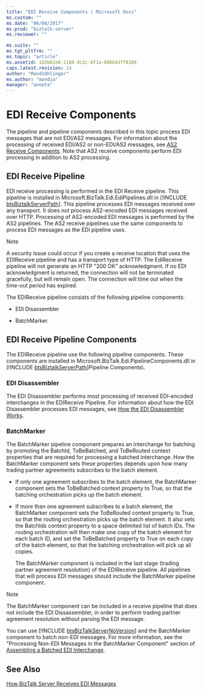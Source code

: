```yaml
---
title: "EDI Receive Components | Microsoft Docs"
ms.custom: ""
ms.date: "06/08/2017"
ms.prod: "biztalk-server"
ms.reviewer: ""

ms.suite: ""
ms.tgt_pltfrm: ""
ms.topic: "article"
ms.assetid: 1d3b82e8-1168-4c2c-bf1a-886b43ff8108
caps.latest.revision: 14
author: "MandiOhlinger"
ms.author: "mandia"
manager: "anneta"
---
```

# EDI Receive Components
The pipeline and pipeline components described in this topic process EDI messages that are not EDI/AS2 messages. For information about the processing of received EDI/AS2 or non-EDI/AS2 messages, see [AS2 Receive Components](../core/as2-receive-components.md). Note that AS2 receive components perform EDI processing in addition to AS2 processing.  
  
## EDI Receive Pipeline  
 EDI receive processing is performed in the EDI Receive pipeline. This pipeline is installed in Microsoft.BizTalk.Edi.EdiPipelines.dll in [!INCLUDE [btsBiztalkServerPath](../includes/btsbiztalkserverpath-md.md)]. This pipeline processes EDI messages received over any transport. It does not process AS2-encoded EDI messages received over HTTP. Processing of AS2-encoded EDI messages is performed by the AS2 pipelines. The AS2 receive pipelines use the same components to process EDI messages as the EDI pipeline uses.  
  
> [!NOTE]
>  A security issue could occur if you create a receive location that uses the EDIReceive pipeline and has a transport type of HTTP. The EdiReceive pipeline will not generate an HTTP "200 OK" acknowledgment. If no EDI acknowledgment is returned, the connection will not be terminated gracefully, but will remain open. The connection will time out when the time-out period has expired.  
  
 The EDIReceive pipeline consists of the following pipeline components:  
  
-   EDI Disassembler  
  
-   BatchMarker.  
  
## EDI Receive Pipeline Components  
 The EDIReceive pipeline use the following pipeline components. These components are installed in Microsoft.BizTalk.Edi.PipelineComponents.dll in [!INCLUDE [btsBiztalkServerPath](../includes/btsbiztalkserverpath-md.md)]Pipeline Components\\.  
  
### EDI Disassembler  
 The EDI Disassembler performs most processing of received EDI-encoded interchanges in the EDIReceive Pipeline. For information about how the EDI Disassembler processes EDI messages, see [How the EDI Disassembler Works](../core/how-the-edi-disassembler-works.md).  
  
### BatchMarker  
 The BatchMarker pipeline component prepares an interchange for batching by promoting the BatchId, ToBeBatched, and ToBeRouted context properties that are required for processing a batched interchange. How the BatchMarker component sets these properties depends upon how many trading partner agreements subscribes to the batch element.  
  
- If only one agreement subscribes to the batch element, the BatchMarker component sets the ToBeBatched context property to True, so that the batching orchestration picks up the batch element.  
  
- If more than one agreement subscribes to a batch element, the BatchMarker component sets the ToBeRouted context property to True, so that the routing orchestration picks up the batch element. It also sets the BatchIds context property to a space delimited list of batch IDs. The routing orchestration will then make one copy of the batch element for each batch ID, and set the ToBeBatched property to True on each copy of the batch element, so that the batching orchestration will pick up all copies.  
  
  The BatchMarker component is included in the last stage (trading partner agreement resolution) of the EDIReceive pipeline. All pipelines that will process EDI messages should include the BatchMarker pipeline component.  
  
> [!NOTE]
>  The BatchMarker component can be included in a receive pipeline that does not include the EDI Dissassembler, in order to perform trading partner agreement resolution without parsing the EDI message.  
  
 You can use [!INCLUDE [btsBizTalkServerNoVersion](../includes/btsbiztalkservernoversion-md.md)] and the BatchMarker component to batch non-EDI messages. For more information, see the "Processing Non-EDI Messages in the BatchMarker Component" section of [Assembling a Batched EDI Interchange](../core/assembling-a-batched-edi-interchange.md).  
  
## See Also  
 [How BizTalk Server Receives EDI Messages](../core/how-biztalk-server-receives-edi-messages.md)